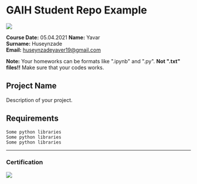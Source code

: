 # GAIH Student Repo Example
![](img/newlogo.png)

**Course Date:** 05.04.2021 
**Name:** Yavar     
**Surname:** Huseynzade      
**Email:** huseynzadeyaver19@gmail.com  

**Note:** Your homeworks can be formats like ".ipynb" and ".py". **Not ".txt" files!!** Make sure that your codes works.  

## Project Name
Description of your project.

## Requirements
```
Some python libraries
Some python libraries
Some python libraries
```
---

### Certification
![](img/TopLearnerCertificate.png)

